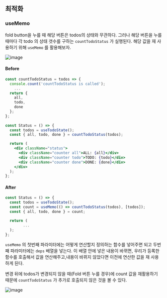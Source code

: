 ## 최적화

### useMemo

fold button을 누를 때 해당 버튼은 todos의 상태와 무관하다. 그러나 해당 버튼을 누를 때마다 각 todo 의 상태 갯수를 구하는 `countTodoStatus` 가 실행된다. 해당 값을 재 사용하기 위해 `useMemo` 를 활용해보자.  

![image](https://user-images.githubusercontent.com/35516239/64905601-bdcb1980-d715-11e9-99e5-1adaf476f3e8.png)

#### Before

```jsx
const countTodoStatus = todos => {
  console.count('countTodoStatus is called');
	...
  return {
    all,
    todo,
    done
  };
};
 
const Status = () => {
  const todos = useTodoState();
  const { all, todo, done } = countTodoStatus(todos);

  return (
    <div className="status">
      <div className="counter all">ALL: {all}</div>
      <div className="counter todo">TODO: {todo}</div>
      <div className="counter done">DONE: {done}</div>
    </div>
  );
};
```

#### After 

```js
const Status = () => {
  const todos = useTodoState();
  const count = useMemo(() => countTodoStatus(todos), [todos]);
  const { all, todo, done } = count;

  return (
 		...
  );
};
```

`useMemo` 의 첫번째 파라미터에는 어떻게 연산할지 정의하는 함수를 넣어주면 되고 두번째 파라미터에는 `deps` 배열을 넣는다. 이 배열 안에 넣은 내용이 바뀌면, 우리가 등록한 함수를 호출해서 값을 연산해주고,내용이 바뀌지 않았다면 이전에 연산한 값을 재 사용하게 된다.

변경 뒤에 todos가 변경되지 않을 때(Fold 버튼 누를 경우)에 count 값을 재활용하기 때문에 `countTodoStatus` 가 추가로 호출되지 않은 것을 볼 수 있다. 

![image](https://user-images.githubusercontent.com/35516239/64905681-fae3db80-d716-11e9-908c-92107db34249.png)